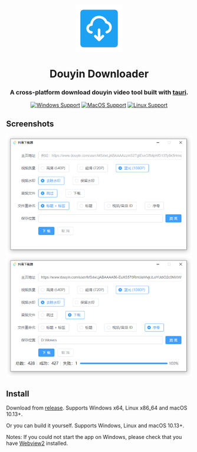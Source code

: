 <div align="center">
  <img height=128 src="src-tauri/icons/128x128.png" />
</div>

<h1 align="center">
  <div>Douyin Downloader</div>
</h1>

<h3 align="center">
A cross-platform download douyin video tool built with <a href="https://github.com/tauri-apps/tauri">tauri</a>.
</h3>

<div align="center">

[![Windows Support](https://img.shields.io/badge/Windows-0078D6?style=flat&logo=windows&logoColor=white)](https://github.com/lzdyes/douyin-downloader/releases)
[![MacOS Support](https://img.shields.io/badge/MACOS-adb8c5?style=flat&logo=macos&logoColor=white)](https://github.com/lzdyes/douyin-downloader/releases)
[![Linux Support](https://img.shields.io/badge/linux-1793D1?style=flat&logo=linux&logoColor=white)](https://github.com/lzdyes/douyin-downloader/releases)

</div>

## Screenshots

![](docs/screenshots/windows_1.png)
![](docs/screenshots/windows_2.png)

## Install

Download from [release](https://github.com/lzdyes/douyin-downloader/releases). Supports Windows x64, Linux x86_64 and macOS 10.13+.

Or you can build it yourself. Supports Windows, Linux and macOS 10.13+.

Notes: If you could not start the app on Windows, please check that you have [Webview2](https://developer.microsoft.com/en-us/microsoft-edge/webview2/#download-section) installed.
